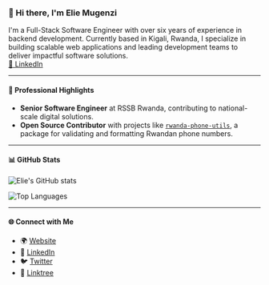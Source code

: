 ### 👋 Hi there, I'm Elie Mugenzi

I'm a Full-Stack Software Engineer with over six years of experience in backend development. Currently based in Kigali, Rwanda, I specialize in building scalable web applications and leading development teams to deliver impactful software solutions.  
[🔗 LinkedIn](https://rw.linkedin.com/in/eliemugenzi?utm_source=chatgpt.com)

---

#### 💼 Professional Highlights

- **Senior Software Engineer** at RSSB Rwanda, contributing to national-scale digital solutions.
- **Open Source Contributor** with projects like [`rwanda-phone-utils`](https://github.com/eliemugenzi/rwanda-phone-utils), a package for validating and formatting Rwandan phone numbers.

---

#### 📊 GitHub Stats

![Elie's GitHub stats](https://github-readme-stats.vercel.app/api?username=eliemugenzi&show_icons=true&theme=default)

![Top Languages](https://github-readme-stats.vercel.app/api/top-langs/?username=eliemugenzi&layout=compact&theme=default)

---

#### 🌐 Connect with Me

- 🌍 [Website](https://elieweb.dev)
- 💼 [LinkedIn](https://rw.linkedin.com/in/eliemugenzi)
- 🐦 [Twitter](https://x.com/ElieMugenzi)
- 🔗 [Linktree](https://linktr.ee/eliemugenzi)
